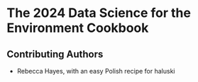 # The 2024 Data Science for the Environment Cookbook

## Contributing Authors

- Rebecca Hayes, with an easy Polish recipe for haluski

